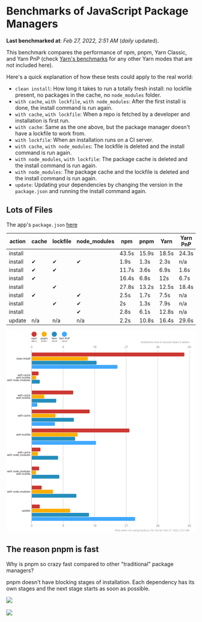 # Benchmarks of JavaScript Package Managers

**Last benchmarked at**: _Feb 27, 2022, 2:51 AM_ (_daily_ updated).

This benchmark compares the performance of npm, pnpm, Yarn Classic, and Yarn PnP (check [Yarn's benchmarks](https://yarnpkg.com/benchmarks) for any other Yarn modes that are not included here).

Here's a quick explanation of how these tests could apply to the real world:

- `clean install`: How long it takes to run a totally fresh install: no lockfile present, no packages in the cache, no `node_modules` folder.
- `with cache`, `with lockfile`, `with node_modules`: After the first install is done, the install command is run again.
- `with cache`, `with lockfile`: When a repo is fetched by a developer and installation is first run.
- `with cache`: Same as the one above, but the package manager doesn't have a lockfile to work from.
- `with lockfile`: When an installation runs on a CI server.
- `with cache`, `with node_modules`: The lockfile is deleted and the install command is run again.
- `with node_modules`, `with lockfile`: The package cache is deleted and the install command is run again.
- `with node_modules`: The package cache and the lockfile is deleted and the install command is run again.
- `update`: Updating your dependencies by changing the version in the `package.json` and running the install command again.

## Lots of Files

The app's `package.json` [here](https://github.com/pnpm/pnpm.github.io/blob/main/benchmarks/fixtures/alotta-files/package.json)

| action  | cache | lockfile | node_modules| npm | pnpm | Yarn | Yarn PnP |
| ---     | ---   | ---      | ---         | --- | ---  | ---  | ---      |
| install |       |          |             | 43.5s | 15.9s | 18.5s | 24.3s |
| install | ✔     | ✔        | ✔           | 1.9s | 1.3s | 2.3s | n/a |
| install | ✔     | ✔        |             | 11.7s | 3.6s | 6.9s | 1.6s |
| install | ✔     |          |             | 16.4s | 6.8s | 12s | 6.7s |
| install |       | ✔        |             | 27.8s | 13.2s | 12.5s | 18.4s |
| install | ✔     |          | ✔           | 2.5s | 1.7s | 7.5s | n/a |
| install |       | ✔        | ✔           | 2s | 1.3s | 7.9s | n/a |
| install |       |          | ✔           | 2.8s | 6.1s | 12.8s | n/a |
| update  | n/a | n/a | n/a | 2.2s | 10.8s | 16.4s | 29.6s |

![Graph of the alotta-files results](../../static/img/benchmarks/alotta-files.svg)

## The reason pnpm is fast

Why is pnpm so crazy fast compared to other "traditional" package managers?

pnpm doesn't have blocking stages of installation. Each dependency has its own stages and the next stage starts as soon as possible.

![](/img/installation-stages-of-other-pms.png)

![](/img/installation-stages-of-pnpm.jpg)